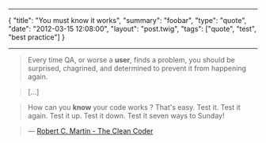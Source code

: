***
{
    "title": "You must know it works",
    "summary": "foobar",
    "type": "quote",
    "date": "2012-03-15 12:08:00",
    "layout": "post.twig",
    "tags": ["quote", "test", "best practice"]
}
***
> Every time QA, or worse a **user**, finds a problem, you should be surprised, chagrined, and determined to prevent it from happening again.

> [...]

> How can you **know** your code works ? That's easy. Test it. Test it again. Test it up. Test it down. Test it seven ways to Sunday!

> — [Robert C. Martin - The Clean Coder](http://www.amazon.fr/dp/0137081073/ref=cm_sw_r_tw_dp_5TDypb15W7VMB)